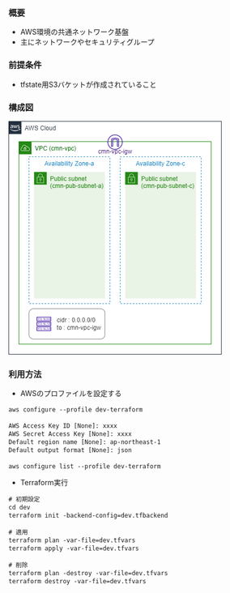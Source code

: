 ### 概要
* AWS環境の共通ネットワーク基盤
* 主にネットワークやセキュリティグループ

### 前提条件
* tfstate用S3バケットが作成されていること

### 構成図
![architecture_01](doc/architecture.drawio.png)

### 利用方法
- AWSのプロファイルを設定する
```
aws configure --profile dev-terraform

AWS Access Key ID [None]: xxxx
AWS Secret Access Key [None]: xxxx
Default region name [None]: ap-northeast-1
Default output format [None]: json

aws configure list --profile dev-terraform
```

- Terraform実行
```
# 初期設定
cd dev
terraform init -backend-config=dev.tfbackend

# 適用
terraform plan -var-file=dev.tfvars
terraform apply -var-file=dev.tfvars

# 削除
terraform plan -destroy -var-file=dev.tfvars
terraform destroy -var-file=dev.tfvars
```
